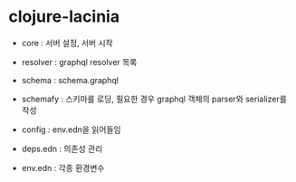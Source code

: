 # clojure-lacinia

- core : 서버 설정, 서버 시작
- resolver : graphql resolver 목록
- schema : schema.graphql
- schemafy : 스키마를 로딩, 필요한 경우 graphql 객체의 parser와 serializer를 작성
- config : env.edn을 읽어들임

- deps.edn : 의존성 관리
- env.edn : 각종 환경변수